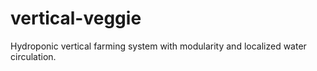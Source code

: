 # vertical-veggie
Hydroponic vertical farming system with modularity and localized water circulation.
